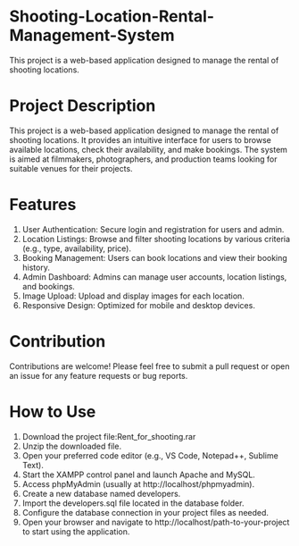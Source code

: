 # Shooting-Location-Rental-Management-System
This project is a web-based application designed to manage the rental of shooting locations.
# Project Description
This project is a web-based application designed to manage the rental of shooting locations. It provides an intuitive interface for users to browse available locations, check their availability, and make bookings. The system is aimed at filmmakers, photographers, and production teams looking for suitable venues for their projects.

# Features
1. User Authentication: Secure login and registration for users and admin.
2. Location Listings: Browse and filter shooting locations by various criteria (e.g., type, availability, price).
3. Booking Management: Users can book locations and view their booking history.
4. Admin Dashboard: Admins can manage user accounts, location listings, and bookings.
5. Image Upload: Upload and display images for each location.
6. Responsive Design: Optimized for mobile and desktop devices.

# Contribution
Contributions are welcome! Please feel free to submit a pull request or open an issue for any feature requests or bug reports.
# How to Use
1. Download the project file:Rent_for_shooting.rar 
2. Unzip the downloaded file.
3. Open your preferred code editor (e.g., VS Code, Notepad++, Sublime Text).
4. Start the XAMPP control panel and launch Apache and MySQL.
5. Access phpMyAdmin (usually at http://localhost/phpmyadmin).
6. Create a new database named developers.
7. Import the developers.sql file located in the database folder.
8. Configure the database connection in your project files as needed.
9. Open your browser and navigate to http://localhost/path-to-your-project to start using the application.

